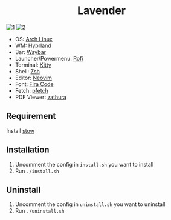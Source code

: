 <h1 align="center">Lavender</h1>

![1](https://user-images.githubusercontent.com/74842863/236122546-ab9cc9c8-b361-498c-97a4-fb8698a0bae0.png)
![2](https://user-images.githubusercontent.com/74842863/236122550-0463503f-6b26-4c8f-a03f-c249482c3cb9.png)


- OS: [Arch Linux](https://archlinux.org/)
- WM: [Hyprland](https://hyprland.org/)
- Bar: [Waybar](https://github.com/Alexays/Waybar)
- Launcher/Powermenu: [Rofi](https://github.com/davatorium/rofi)
- Terminal: [Kitty](https://sw.kovidgoyal.net/kitty/)
- Shell: [Zsh](https://www.zsh.org/)
- Editor: [Neovim](https://neovim.io/)
- Font: [Fira Code](https://github.com/tonsky/FiraCode)
- Fetch: [pfetch](https://github.com/dylanaraps/pfetch)
- PDF Viewer: [zathura](https://github.com/pwmt/zathura)

## Requirement

Install [stow](https://github.com/aspiers/stow)

## Installation

1. Uncomment the config in `install.sh` you want to install
2. Run `./install.sh`

## Uninstall

1. Uncomment the config in `uninstall.sh` you want to uninstall
2. Run `./uninstall.sh`
